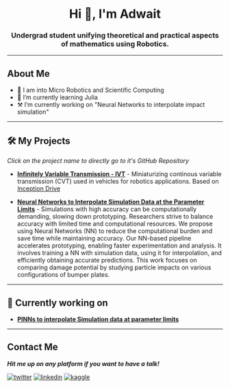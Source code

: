 <h1 align="center">Hi 👋, I'm Adwait</h1>
<h3 align="center">Undergrad student unifying theoretical and practical aspects of mathematics using Robotics.</h3>

---
## About Me
- 🔭 I am into Micro Robotics and Scientific Computing
- 🌱 I’m currently learning Julia
- ⚒️ I’m currently working on "Neural Networks to interpolate impact simulation"
<!-- - 🫂 I’m open to collaborating on Neural Networks for Tabular data -->
<!-- - ⚡ Fun fact: Facts are fun -->

---

## 🛠 My Projects

*Click on the project name to directly go to it's GitHub Repository*

- **[Infinitely Variable Transmission - IVT](https://github.com/AZarbade/infinitelyVariableTransmission_IVT)** - Miniaturizing continous variable transmission (CVT) used in vehicles for robotics applications. Based on [Inception Drive](https://spectrum.ieee.org/inception-drive-a-compact-infinitely-variable-transmission-for-robotics)

- **[Neural Networks to Interpolate Simulation Data at the Parameter Limits](https://github.com/AZarbade/Neural-Networks-to-Interpolate-Simulation-Data)** - Simulations with high accuracy can be computationally demanding, slowing down prototyping. Researchers strive to balance accuracy with limited time and computational resources. We propose using Neural Networks (NN) to reduce the computational burden and save time while maintaining accuracy. Our NN-based pipeline accelerates prototyping, enabling faster experimentation and analysis. It involves training a NN with simulation data, using it for interpolation, and efficiently obtaining accurate predictions. This work focuses on comparing damage potential by studying particle impacts on various configurations of bumper plates.

---

## 💪 Currently working on

- **[PINNs to interpolate Simulation data at parameter limits](https://github.com/AZarbade/PINNs-to-Interpolate-Simulation-Data-at-the-Parameter-Limits)**

<!-- - **[Research to PyTorch](https://github.com/AZarbade/pytorch_paperImplementations)** - An endeavor to reproduce the neural network models described in research publications. -->

---
## Contact Me

***Hit me up on any platform if you want to have a talk!***

<a href="mailto:anzarbade@gmail.com" target="_blank"><img src="https://img.shields.io/badge/Gmail-D14836?style=for-the-badge&logo=gmail&logoColor=white" alt="twitter"></a>
<a href="https://www.linkedin.com/in/adwait-zarbade-5a9a40210/" target="_blank"><img src="https://img.shields.io/badge/LinkedIn-0077B5?style=for-the-badge&logo=linkedin&logoColor=white" alt="linkedin"></a>
<a href="https://www.kaggle.com/adwaitzarbade" target="_blank"><img src="https://img.shields.io/badge/Kaggle-20BEFF?style=for-the-badge&logo=Kaggle&logoColor=white" alt="kaggle"></a>
